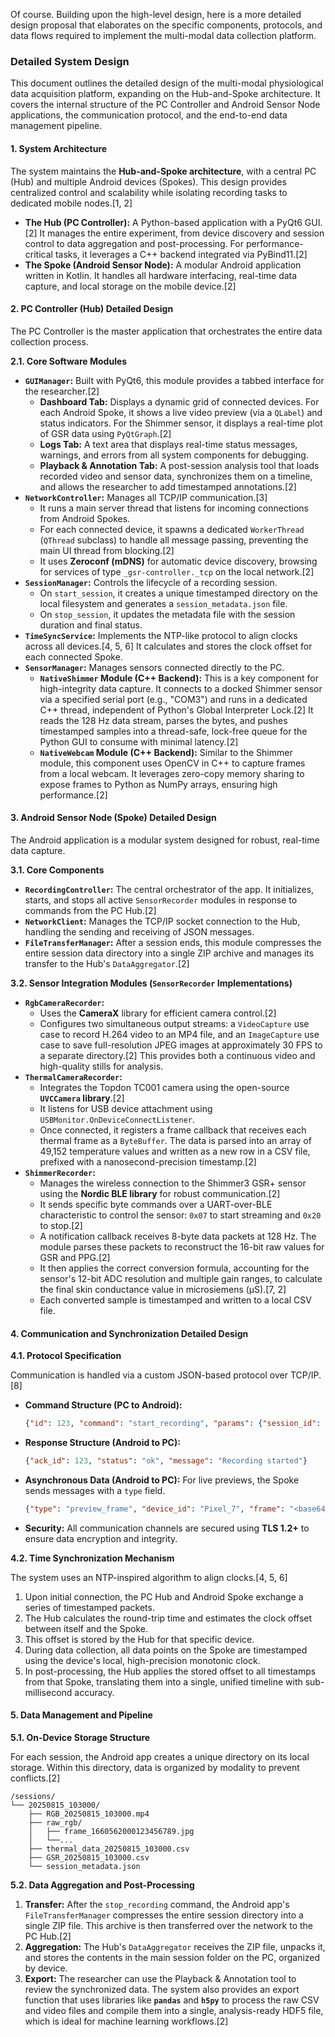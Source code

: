 Of course. Building upon the high-level design, here is a more detailed design proposal that elaborates on the specific
components, protocols, and data flows required to implement the multi-modal data collection platform.

### Detailed System Design

This document outlines the detailed design of the multi-modal physiological data acquisition platform, expanding on the
Hub-and-Spoke architecture. It covers the internal structure of the PC Controller and Android Sensor Node applications,
the communication protocol, and the end-to-end data management pipeline.

#### 1\. System Architecture

The system maintains the **Hub-and-Spoke architecture**, with a central PC (Hub) and multiple Android devices (Spokes).
This design provides centralized control and scalability while isolating recording tasks to dedicated mobile
nodes.[1, 2]

* **The Hub (PC Controller):** A Python-based application with a PyQt6 GUI.[2] It manages the entire experiment, from
  device discovery and session control to data aggregation and post-processing. For performance-critical tasks, it
  leverages a C++ backend integrated via PyBind11.[2]
* **The Spoke (Android Sensor Node):** A modular Android application written in Kotlin. It handles all hardware
  interfacing, real-time data capture, and local storage on the mobile device.[2]

#### 2\. PC Controller (Hub) Detailed Design

The PC Controller is the master application that orchestrates the entire data collection process.

**2.1. Core Software Modules**

* **`GUIManager`:** Built with PyQt6, this module provides a tabbed interface for the researcher.[2]
    * **Dashboard Tab:** Displays a dynamic grid of connected devices. For each Android Spoke, it shows a live video
      preview (via a `QLabel`) and status indicators. For the Shimmer sensor, it displays a real-time plot of GSR data
      using `PyQtGraph`.[2]
    * **Logs Tab:** A text area that displays real-time status messages, warnings, and errors from all system components
      for debugging.
    * **Playback & Annotation Tab:** A post-session analysis tool that loads recorded video and sensor data,
      synchronizes them on a timeline, and allows the researcher to add timestamped annotations.[2]
* **`NetworkController`:** Manages all TCP/IP communication.[3]
    * It runs a main server thread that listens for incoming connections from Android Spokes.
    * For each connected device, it spawns a dedicated `WorkerThread` (`QThread` subclass) to handle all message
      passing, preventing the main UI thread from blocking.[2]
    * It uses **Zeroconf (mDNS)** for automatic device discovery, browsing for services of type `_gsr-controller._tcp`
      on the local network.[2]
* **`SessionManager`:** Controls the lifecycle of a recording session.
    * On `start_session`, it creates a unique timestamped directory on the local filesystem and generates a
      `session_metadata.json` file.
    * On `stop_session`, it updates the metadata file with the session duration and final status.
* **`TimeSyncService`:** Implements the NTP-like protocol to align clocks across all devices.[4, 5, 6] It calculates and
  stores the clock offset for each connected Spoke.
* **`SensorManager`:** Manages sensors connected directly to the PC.
    * **`NativeShimmer` Module (C++ Backend):** This is a key component for high-integrity data capture. It connects to
      a docked Shimmer sensor via a specified serial port (e.g., "COM3") and runs in a dedicated C++ thread, independent
      of Python's Global Interpreter Lock.[2] It reads the 128 Hz data stream, parses the bytes, and pushes timestamped
      samples into a thread-safe, lock-free queue for the Python GUI to consume with minimal latency.[2]
    * **`NativeWebcam` Module (C++ Backend):** Similar to the Shimmer module, this component uses OpenCV in C++ to
      capture frames from a local webcam. It leverages zero-copy memory sharing to expose frames to Python as NumPy
      arrays, ensuring high performance.[2]

#### 3\. Android Sensor Node (Spoke) Detailed Design

The Android application is a modular system designed for robust, real-time data capture.

**3.1. Core Components**

* **`RecordingController`:** The central orchestrator of the app. It initializes, starts, and stops all active
  `SensorRecorder` modules in response to commands from the PC Hub.[2]
* **`NetworkClient`:** Manages the TCP/IP socket connection to the Hub, handling the sending and receiving of JSON
  messages.
* **`FileTransferManager`:** After a session ends, this module compresses the entire session data directory into a
  single ZIP archive and manages its transfer to the Hub's `DataAggregator`.[2]

**3.2. Sensor Integration Modules (`SensorRecorder` Implementations)**

* **`RgbCameraRecorder`:**
    * Uses the **CameraX** library for efficient camera control.[2]
    * Configures two simultaneous output streams: a `VideoCapture` use case to record H.264 video to an MP4 file, and an
      `ImageCapture` use case to save full-resolution JPEG images at approximately 30 FPS to a separate directory.[2]
      This provides both a continuous video and high-quality stills for analysis.
* **`ThermalCameraRecorder`:**
    * Integrates the Topdon TC001 camera using the open-source **`UVCCamera` library**.[2]
    * It listens for USB device attachment using `USBMonitor.OnDeviceConnectListener`.
    * Once connected, it registers a frame callback that receives each thermal frame as a `ByteBuffer`. The data is
      parsed into an array of 49,152 temperature values and written as a new row in a CSV file, prefixed with a
      nanosecond-precision timestamp.[2]
* **`ShimmerRecorder`:**
    * Manages the wireless connection to the Shimmer3 GSR+ sensor using the **Nordic BLE library** for robust
      communication.[2]
    * It sends specific byte commands over a UART-over-BLE characteristic to control the sensor: `0x07` to start
      streaming and `0x20` to stop.[2]
    * A notification callback receives 8-byte data packets at 128 Hz. The module parses these packets to reconstruct the
      16-bit raw values for GSR and PPG.[2]
    * It then applies the correct conversion formula, accounting for the sensor's 12-bit ADC resolution and multiple
      gain ranges, to calculate the final skin conductance value in microsiemens (μS).[7, 2]
    * Each converted sample is timestamped and written to a local CSV file.

#### 4\. Communication and Synchronization Detailed Design

**4.1. Protocol Specification**

Communication is handled via a custom JSON-based protocol over TCP/IP.[8]

* **Command Structure (PC to Android):**
  ```json
  {"id": 123, "command": "start_recording", "params": {"session_id": "20250815_103000"}}
  ```
* **Response Structure (Android to PC):**
  ```json
  {"ack_id": 123, "status": "ok", "message": "Recording started"}
  ```
* **Asynchronous Data (Android to PC):** For live previews, the Spoke sends messages with a `type` field.
  ```json
  {"type": "preview_frame", "device_id": "Pixel_7", "frame": "<base64_jpeg_string>"}
  ```
* **Security:** All communication channels are secured using **TLS 1.2+** to ensure data encryption and integrity.

**4.2. Time Synchronization Mechanism**

The system uses an NTP-inspired algorithm to align clocks.[4, 5, 6]

1. Upon initial connection, the PC Hub and Android Spoke exchange a series of timestamped packets.
2. The Hub calculates the round-trip time and estimates the clock offset between itself and the Spoke.
3. This offset is stored by the Hub for that specific device.
4. During data collection, all data points on the Spoke are timestamped using the device's local, high-precision
   monotonic clock.
5. In post-processing, the Hub applies the stored offset to all timestamps from that Spoke, translating them into a
   single, unified timeline with sub-millisecond accuracy.

#### 5\. Data Management and Pipeline

**5.1. On-Device Storage Structure**

For each session, the Android app creates a unique directory on its local storage. Within this directory, data is
organized by modality to prevent conflicts.[2]

```
/sessions/
└── 20250815_103000/
    ├── RGB_20250815_103000.mp4
    ├── raw_rgb/
    │   ├── frame_1660562000123456789.jpg
    │   └──...
    ├── thermal_data_20250815_103000.csv
    ├── GSR_20250815_103000.csv
    └── session_metadata.json
```

**5.2. Data Aggregation and Post-Processing**

1. **Transfer:** After the `stop_recording` command, the Android app's `FileTransferManager` compresses the entire
   session directory into a single ZIP file. This archive is then transferred over the network to the PC Hub.[2]
2. **Aggregation:** The Hub's `DataAggregator` receives the ZIP file, unpacks it, and stores the contents in the main
   session folder on the PC, organized by device.
3. **Export:** The researcher can use the Playback & Annotation tool to review the synchronized data. The system also
   provides an export function that uses libraries like **`pandas`** and **`h5py`** to process the raw CSV and video
   files and compile them into a single, analysis-ready HDF5 file, which is ideal for machine learning workflows.[2]